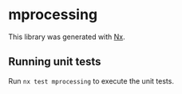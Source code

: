 # mprocessing

This library was generated with [Nx](https://nx.dev).

## Running unit tests

Run `nx test mprocessing` to execute the unit tests.
